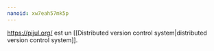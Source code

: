 ```yaml
---
nanoid: xw7eah57mk5p
---
```

https://pijul.org/ est un [[Distributed version control system|distributed version control system]].
